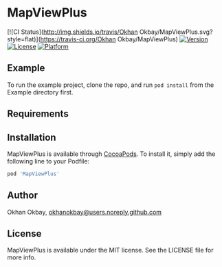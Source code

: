 # MapViewPlus

[![CI Status](http://img.shields.io/travis/Okhan Okbay/MapViewPlus.svg?style=flat)](https://travis-ci.org/Okhan Okbay/MapViewPlus)
[![Version](https://img.shields.io/cocoapods/v/MapViewPlus.svg?style=flat)](http://cocoapods.org/pods/MapViewPlus)
[![License](https://img.shields.io/cocoapods/l/MapViewPlus.svg?style=flat)](http://cocoapods.org/pods/MapViewPlus)
[![Platform](https://img.shields.io/cocoapods/p/MapViewPlus.svg?style=flat)](http://cocoapods.org/pods/MapViewPlus)

## Example

To run the example project, clone the repo, and run `pod install` from the Example directory first.

## Requirements

## Installation

MapViewPlus is available through [CocoaPods](http://cocoapods.org). To install
it, simply add the following line to your Podfile:

```ruby
pod 'MapViewPlus'
```

## Author

Okhan Okbay, okhanokbay@users.noreply.github.com

## License

MapViewPlus is available under the MIT license. See the LICENSE file for more info.
